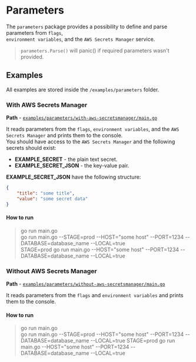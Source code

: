 # Parameters  
  
The `parameters` package provides a possibility to define and parse parameters from `flags`,   
`environment variables`, and the `AWS Secrets Manager` service.  

> `parameters.Parse()` will panic() if required parameters wasn't provided.
  
## Examples  
  
All examples are stored inside the `/examples/parameters` folder.  
  
### With AWS Secrets Manager
  
**Path** - [`examples/parameters/with-aws-secretsmanager/main.go`](/examples/parameters/with-aws-secretsmanager/main.go)  
  
It reads parameters from the `flags`, `environment variables`, and the `AWS Secrets Manager` and prints them to the console.   
You should have access to the `AWS Secrets Manager` and the following secrets should exist:  
  
* **EXAMPLE_SECRET** - the plain text secret.   
* **EXAMPLE_SECRET_JSON** - the key-value pair.

**EXAMPLE_SECRET_JSON** have the following structure:
 
```json  
{ 
    "title": "some title",   
    "value": "some secret data"  
}  
```  
  
#### How to run  

> go run main.go  
> go run main.go --STAGE=prod --HOST="some host" --PORT=1234 --DATABASE=database_name --LOCAL=true  
> STAGE=prod go run main.go --HOST="some host" --PORT=1234 --DATABASE=database_name --LOCAL=true
  
### Without AWS Secrets Manager
  
**Path** - [`examples/parameters/without-aws-secretsmanager/main.go`](/examples/parameters/without-aws-secretsmanager/main.go)  
  
  
It reads parameters from the `flags` and `environment variables` and prints them to the console.   
  
#### How to run  

> go run main.go  
> go run main.go --STAGE=prod --HOST="some host" --PORT=1234 --DATABASE=database_name --LOCAL=true 
>STAGE=prod go run main.go --HOST="some host" --PORT=1234 --DATABASE=database_name --LOCAL=true
